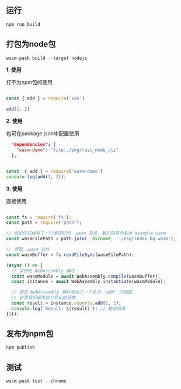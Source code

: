 




##  运行

```js
npm run build
```


## 打包为node包

```js
wasm-pack build --target nodejs
```



**1. 使用**
 
打不为npm包的使用

```js

const { add } = require('xxx')

add(1, 2)

```


**2. 使用**

也可在package.json中配置使用


```json
  "dependencies": {
    "wasm-demo": "file:./pkg/rust_node_cli"
  },
```


```js

const  { add } = require('wasm-demo')
console.log(add(1, 2));

```

**3. 使用**

直接使用

```js

const fs = require('fs');
const path = require('path');

// 假设你已经有了一个编译好的 .wasm 文件，我们将其命名为 example.wasm
const wasmFilePath = path.join(__dirname, './pkg/index_bg.wasm');

// 读取 .wasm 文件
const wasmBuffer = fs.readFileSync(wasmFilePath);

(async () => {
  // 实例化 WebAssembly 模块
  const wasmModule = await WebAssembly.compile(wasmBuffer);
  const instance = await WebAssembly.instantiate(wasmModule);

  // 假设 WebAssembly 模块导出了一个名为 'add' 的函数
  // 这里我们调用这个导出的函数
  const result = instance.exports.add(1, 2);
  console.log(`Result: ${result}`); // 输出结果
})();

```


## 发布为npm包

```js
npm publish
```


## 测试


```js
wasm-pack test --chrome
```

